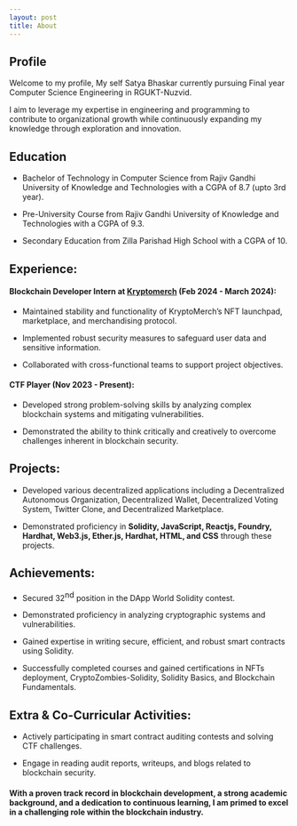 ```yaml
---
layout: post
title: About
---
```


## Profile

Welcome to my profile, My self Satya Bhaskar currently pursuing Final year Computer Science Engineering in RGUKT-Nuzvid.

I aim to leverage my expertise in engineering and programming to contribute to organizational growth while continuously expanding my knowledge through exploration and innovation.

## Education

- Bachelor of Technology in Computer Science from Rajiv Gandhi University of Knowledge and Technologies with a  CGPA of 8.7 (upto 3rd year).

- Pre-University Course from Rajiv Gandhi University of Knowledge and Technologies with a CGPA of 9.3.

- Secondary Education from Zilla Parishad High School with a CGPA of 10.

## Experience:

#### Blockchain Developer Intern at [Kryptomerch](https://kryptomerch.io/) (Feb 2024 - March 2024):

- Maintained stability and functionality of KryptoMerch’s NFT launchpad, marketplace, and merchandising protocol.

- Implemented robust security measures to safeguard user data and sensitive information.

- Collaborated with cross-functional teams to support project objectives.

#### CTF Player (Nov 2023 - Present):

- Developed strong problem-solving skills by analyzing complex blockchain systems and mitigating vulnerabilities.

* Demonstrated the ability to think critically and creatively to overcome challenges inherent in blockchain security.

## Projects:

- Developed various decentralized applications including a Decentralized Autonomous Organization, Decentralized Wallet, Decentralized Voting System, Twitter Clone, and Decentralized Marketplace.

- Demonstrated proficiency in **Solidity, JavaScript, Reactjs, Foundry, Hardhat, Web3.js, Ether.js, Hardhat, HTML, and CSS** through these projects.

## Achievements:

- Secured 32<span style="vertical-align:super">nd</span> position in the DApp World Solidity contest.

- Demonstrated proficiency in analyzing cryptographic systems and vulnerabilities.

- Gained expertise in writing secure, efficient, and robust smart contracts using Solidity.

- Successfully completed courses and gained certifications in NFTs deployment, CryptoZombies-Solidity, Solidity Basics, and Blockchain Fundamentals.

## Extra & Co-Curricular Activities:

- Actively participating in smart contract auditing contests and solving CTF challenges.

- Engage in reading audit reports, writeups, and blogs related to blockchain security.

#### With a proven track record in blockchain development, a strong academic background, and a dedication to continuous learning, I am primed to excel in a challenging role within the blockchain industry.
